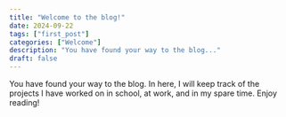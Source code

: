 ```yaml
---
title: "Welcome to the blog!"
date: 2024-09-22
tags: ["first_post"]
categories: ["Welcome"]
description: "You have found your way to the blog..."
draft: false
---
```


You have found your way to the blog. In here, I will keep track of the projects I have worked on in school, at work, and in my spare time. Enjoy reading! 
